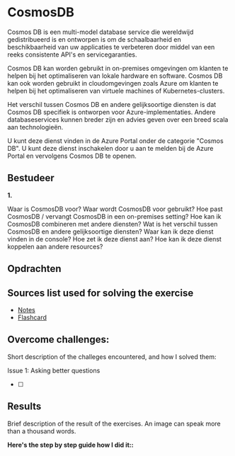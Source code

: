 # CosmosDB

Cosmos DB is een multi-model database service die wereldwijd gedistribueerd is en ontworpen is om de schaalbaarheid en beschikbaarheid van uw applicaties te verbeteren door middel van een reeks consistente API's en servicegaranties.

Cosmos DB kan worden gebruikt in on-premises omgevingen om klanten te helpen bij het optimaliseren van lokale hardware en software. Cosmos DB kan ook worden gebruikt in cloudomgevingen zoals Azure om klanten te helpen bij het optimaliseren van virtuele machines of Kubernetes-clusters.

Het verschil tussen Cosmos DB en andere gelijksoortige diensten is dat Cosmos DB specifiek is ontworpen voor Azure-implementaties. Andere databaseservices kunnen breder zijn en advies geven over een breed scala aan technologieën.

U kunt deze dienst vinden in de Azure Portal onder de categorie "Cosmos DB". U kunt deze dienst inschakelen door u aan te melden bij de Azure Portal en vervolgens Cosmos DB te openen.

## Bestudeer

**1.**

<!-- I want to learn about CosmosDB. Identify and share the most important 20% of learnings from this topic that will help me understand 80% of it. -->

Waar is CosmosDB voor?
Waar wordt CosmosDB voor gebruikt?
Hoe past CosmosDB / vervangt CosmosDB in een on-premises setting?
Hoe kan ik CosmosDB combineren met andere diensten?
Wat is het verschil tussen CosmosDB en andere gelijksoortige diensten?
Waar kan ik deze dienst vinden in de console?
Hoe zet ik deze dienst aan?
Hoe kan ik deze dienst koppelen aan andere resources?

## Opdrachten

## Sources list used for solving the exercise

- [Notes]()
- [Flashcard]()

## Overcome challenges:

Short description of the challeges encountered, and how I solved them:

Issue 1: Asking better questions

- [ ]

## Results

Brief description of the result of the exercises. An image can speak more than a thousand words.

**Here's the step by step guide how I did it::**
